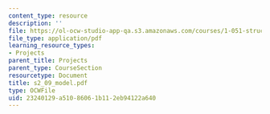 ```yaml
---
content_type: resource
description: ''
file: https://ol-ocw-studio-app-qa.s3.amazonaws.com/courses/1-051-structural-engineering-design-fall-2003/23240129a51086061b112eb94122a640_s2_09_model.pdf
file_type: application/pdf
learning_resource_types:
- Projects
parent_title: Projects
parent_type: CourseSection
resourcetype: Document
title: s2_09_model.pdf
type: OCWFile
uid: 23240129-a510-8606-1b11-2eb94122a640
---
```

